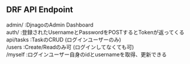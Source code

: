 ## DRF API Endpoint
admin/ :DjnagoのAdmin Dashboard <br>
auth/  :登録されたUsernameとPasswordをPOSTするとTokenが返ってくる <br>
api/tasks  :TaskのCRUD (ログインユーザーのみ) <br>
   /users  :Create/Readのみ可 (ログインしてなくても可) <br>
   /myself :ログインユーザー自身のidとusernameを取得、更新できる <br>
